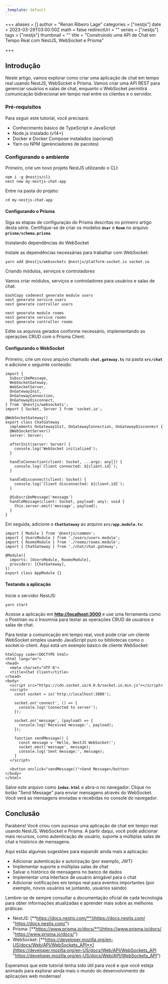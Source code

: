 ```yaml
---
_template: default
---
```



+++
aliases = []
author = "Renan Ribeiro Lage"
categories = ["nestjs"]
date = 2023-03-29T03:00:00Z
math = false
redirectUrl = ""
series = ["nestjs"]
tags = ["nestjs"]
thumbnail = ""
title = "Construindo uma API de Chat em Tempo Real com NestJS, WebSocket e Prisma"

+++
## Introdução

Neste artigo, vamos explorar como criar uma aplicação de chat em tempo real usando NestJS, WebSocket e Prisma. Vamos criar uma API REST para gerenciar usuários e salas de chat, enquanto o WebSocket permitirá comunicação bidirecional em tempo real entre os clientes e o servidor.

### Pré-requisitos

Para seguir este tutorial, você precisará:

* Conhecimento básico de TypeScript e JavaScript
* Node.js instalado (v14+)
* Docker e Docker Compose instalados (opcional)
* Yarn ou NPM (gerenciadores de pacotes)

### Configurando o ambiente

Primeiro, crie um novo projeto NestJS utilizando o CLI:

    npm i -g @nestjs/cli
    nest new my-nestjs-chat-app
    

Entre na pasta do projeto:

    cd my-nestjs-chat-app
    

#### Configurando o Prisma

Siga as etapas de configuração do Prisma descritas no primeiro artigo desta série. Certifique-se de criar os modelos **`User`** e **`Room`** no arquivo **`prisma/schema.prisma`**.

Instalando dependências do WebSocket

Instale as dependências necessárias para trabalhar com WebSocket:

    yarn add @nestjs/websockets @nestjs/platform-socket.io socket.io

Criando módulos, serviços e controladores

Vamos criar módulos, serviços e controladores para usuários e salas de chat:

    bashCopy codenest generate module users
    nest generate service users
    nest generate controller users
    
    nest generate module rooms
    nest generate service rooms
    nest generate controller rooms
    

Edite os arquivos gerados conforme necessário, implementando as operações CRUD com o Prisma Client.

#### Configurando o WebSocket

Primeiro, crie um novo arquivo chamado **`chat.gateway.ts`** na pasta **`src/chat`** e adicione o seguinte conteúdo:

    import {
      SubscribeMessage,
      WebSocketGateway,
      WebSocketServer,
      OnGatewayInit,
      OnGatewayConnection,
      OnGatewayDisconnect,
    } from '@nestjs/websockets';
    import { Socket, Server } from 'socket.io';
    
    @WebSocketGateway()
    export class ChatGateway
      implements OnGatewayInit, OnGatewayConnection, OnGatewayDisconnect {
      @WebSocketServer()
      server: Server;
    
      afterInit(server: Server) {
        console.log('WebSocket initialized');
      }
    
      handleConnection(client: Socket, ...args: any[]) {
        console.log(`Client connected: ${client.id}`);
      }
    
      handleDisconnect(client: Socket) {
        console.log(`Client disconnected: ${client.id}`);
      }
    
      @SubscribeMessage('message')
      handleMessage(client: Socket, payload: any): void {
        this.server.emit('message', payload);
      }
    }
    

Em seguida, adicione o **`ChatGateway`** ao arquivo **`src/app.module.ts`**:

    import { Module } from '@nestjs/common';
    import { UsersModule } from './users/users.module';
    import { RoomsModule } from './rooms/rooms.module';
    import { ChatGateway } from './chat/chat.gateway';
    
    @Module({
      imports: [UsersModule, RoomsModule],
      providers: [ChatGateway],
    })
    export class AppModule {}
    

#### Testando a aplicação

Inicie o servidor NestJS:

    yarn start

Acesse a aplicação em [**http://localhost:3000**](http://localhost:3000/) e use uma ferramenta como o Postman ou o Insomnia para testar as operações CRUD de usuários e salas de chat.

Para testar a comunicação em tempo real, você pode criar um cliente WebSocket simples usando JavaScript puro ou bibliotecas como o socket.io-client. Aqui está um exemplo básico de cliente WebSocket:

    htmlCopy code<!DOCTYPE html>
    <html lang="en">
    <head>
      <meta charset="UTF-8">
      <title>Chat Client</title>
    </head>
    <body>
      <script src="https://cdn.socket.io/4.0.0/socket.io.min.js"></script>
      <script>
        const socket = io('http://localhost:3000');
        
        socket.on('connect', () => {
          console.log('Connected to server');
        });
    
        socket.on('message', (payload) => {
          console.log('Received message:', payload);
        });
    
        function sendMessage() {
          const message = 'Hello, NestJS WebSocket!';
          socket.emit('message', message);
          console.log('Sent message:', message);
        }
      </script>
    
      <button onclick="sendMessage()">Send Message</button>
    </body>
    </html>
    

Salve este arquivo como **`index.html`** e abra-o no navegador. Clique no botão "Send Message" para enviar mensagens através do WebSocket. Você verá as mensagens enviadas e recebidas no console do navegador.

## Conclusão

Parabéns! Você criou com sucesso uma aplicação de chat em tempo real usando NestJS, WebSocket e Prisma. A partir daqui, você pode adicionar mais recursos, como autenticação de usuário, suporte a múltiplas salas de chat e histórico de mensagens.

Aqui estão algumas sugestões para expandir ainda mais a aplicação:

* Adicionar autenticação e autorização (por exemplo, JWT)
* Implementar suporte a múltiplas salas de chat
* Salvar o histórico de mensagens no banco de dados
* Implementar uma interface de usuário amigável para o chat
* Adicionar notificações em tempo real para eventos importantes (por exemplo, novos usuários se juntando, usuários saindo)

Lembre-se de sempre consultar a documentação oficial de cada tecnologia para obter informações atualizadas e aprender mais sobre as melhores práticas:

* NestJS: [**https://docs.nestjs.com/**](https://docs.nestjs.com/ "https://docs.nestjs.com/")
* Prisma: [**https://www.prisma.io/docs/**](https://www.prisma.io/docs/ "https://www.prisma.io/docs/")
* WebSocket: [**https://developer.mozilla.org/en-US/docs/Web/API/WebSockets_API**](https://developer.mozilla.org/en-US/docs/Web/API/WebSockets_API "https://developer.mozilla.org/en-US/docs/Web/API/WebSockets_API")

Esperamos que este tutorial tenha sido útil para você e que você esteja animado para explorar ainda mais o mundo do desenvolvimento de aplicações web modernas!
